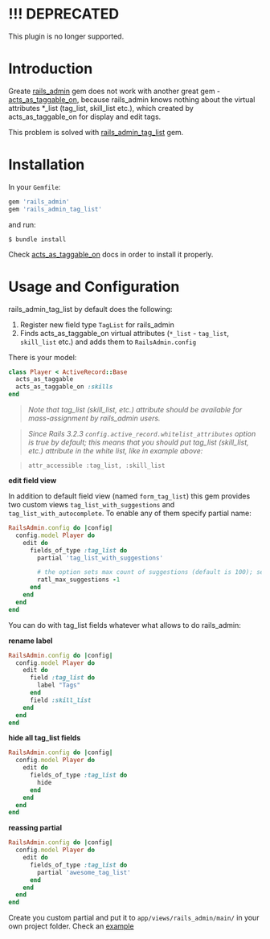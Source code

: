 !!! DEPRECATED
==========

This plugin is no longer supported.

Introduction
============

Greate [rails_admin](https://github.com/sferik/rails_admin) gem does not work with another great gem - [acts_as_taggable_on](https://github.com/mbleigh/acts-as-taggable-on), because rails_admin knows nothing about the virtual attributes *_list (tag_list, skill_list etc.), which created by acts_as_taggable_on for display and edit tags.

This problem is solved with [rails_admin_tag_list](https://github.com/kryzhovnik/rails_admin_tag_list) gem.

Installation
============

In your `Gemfile`:

```ruby
gem 'rails_admin'
gem 'rails_admin_tag_list'
```

and run:

    $ bundle install

Check [acts_as_taggable_on](https://github.com/mbleigh/acts-as-taggable-on) docs in order to install it properly.

Usage and Configuration
=======================

rails_admin_tag_list by default does the following:

1. Register new field type `TagList` for rails_admin
2. Finds acts_as_taggable_on virtual attributes (`*_list` - `tag_list`, `skill_list` etc.) and adds them to `RailsAdmin.config`

There is your model:

```ruby
class Player < ActiveRecord::Base
  acts_as_taggable
  acts_as_taggable_on :skills
end
```

> *Note that tag_list (skill_list, etc.) attribute should be available for mass-assignment by rails_admin users.*

> *Since Rails 3.2.3 `config.active_record.whitelist_attributes` option is true by default; this means that you should put tag_list (skill_list, etc.) attribute in the white list, like in example above:*

> `attr_accessible :tag_list, :skill_list`

**edit field view**

In addition to default field view (named `form_tag_list`) this gem provides two custom views `tag_list_with_suggestions` and `tag_list_with_autocomplete`. To enable any of them specify partial name:

```ruby
RailsAdmin.config do |config|
  config.model Player do
    edit do
      fields_of_type :tag_list do
        partial 'tag_list_with_suggestions'

        # the option sets max count of suggestions (default is 100); set -1 to abolish the limit
        ratl_max_suggestions -1
      end
    end
  end
end
```

You can do with tag_list fields whatever what allows to do rails_admin:

**rename label**

```ruby
RailsAdmin.config do |config|
  config.model Player do
    edit do
      field :tag_list do
        label "Tags"
      end
      field :skill_list
    end
  end
end
```

**hide all tag_list fields**

```ruby
RailsAdmin.config do |config|
  config.model Player do
    edit do
      fields_of_type :tag_list do
        hide
      end
    end
  end
end
```

**reassing partial**

```ruby
RailsAdmin.config do |config|
  config.model Player do
    edit do
      fields_of_type :tag_list do
        partial 'awesome_tag_list'
      end
    end
  end
end
```

Create you custom partial and put it to `app/views/rails_admin/main/` in your own project folder. Check an [example](https://github.com/kryzhovnik/rails_admin_tag_list/blob/master/app/views/rails_admin/main/_tag_list_with_suggestions.html.haml)
